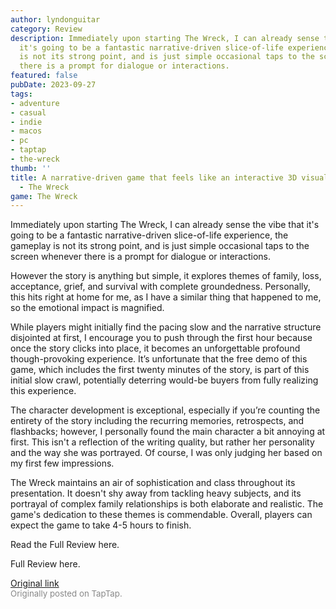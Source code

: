 ```yaml
---
author: lyndonguitar
category: Review
description: Immediately upon starting The Wreck, I can already sense the vibe that
  it's going to be a fantastic narrative-driven slice-of-life experience, the gameplay
  is not its strong point, and is just simple occasional taps to the screen whenever
  there is a prompt for dialogue or interactions.
featured: false
pubDate: 2023-09-27
tags:
- adventure
- casual
- indie
- macos
- pc
- taptap
- the-wreck
thumb: ''
title: A narrative-driven game that feels like an interactive 3D visual novel | Impressions
  - The Wreck
game: The Wreck
---
```

Immediately upon starting The Wreck, I can already sense the vibe that it's going to be a fantastic narrative-driven slice-of-life experience, the gameplay is not its strong point, and is just simple occasional taps to the screen whenever there is a prompt for dialogue or interactions.

However the story is anything but simple, it explores themes of family, loss, acceptance, grief, and survival with complete groundedness. Personally, this hits right at home for me, as I have a similar thing that happened to me, so the emotional impact is magnified.

While players might initially find the pacing slow and the narrative structure disjointed at first, I encourage you to push through the first hour because once the story clicks into place, it becomes an unforgettable profound though-provoking experience. It’s unfortunate that the free demo of this game, which includes the first twenty minutes of the story, is part of this initial slow crawl, potentially deterring would-be buyers from fully realizing this experience.

The character development is exceptional, especially if you’re counting the entirety of the story including the recurring memories, retrospects, and flashbacks; however, I personally found the main character a bit annoying at first. This isn't a reflection of the writing quality, but rather her personality and the way she was portrayed. Of course, I was only judging her based on my first few impressions.

The Wreck maintains an air of sophistication and class throughout its presentation. It doesn't shy away from tackling heavy subjects, and its portrayal of complex family relationships is both elaborate and realistic. The game's dedication to these themes is commendable. Overall, players can expect the game to take 4-5 hours to finish.

Read the Full Review here.

Full Review here.

[Original link](https://www.taptap.io/post/6364110)<br><span style="font-size: 0.95em; color: #888;">Originally posted on TapTap.</span>